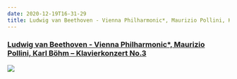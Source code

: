 ```yaml
---
date: 2020-12-19T16-31-29
title: Ludwig van Beethoven - Vienna Philharmonic*, Maurizio Pollini, Karl Böhm – Klavierkonzert No.3
---
```

### [Ludwig van Beethoven - Vienna Philharmonic*, Maurizio Pollini, Karl Böhm – Klavierkonzert No.3](https://www.discogs.com/release/9350033)

![](https://img.discogs.com/denxWGiy584bj-1oZ04U8AokHkk=/fit-in/600x600/filters:strip_icc():format(jpeg):mode_rgb():quality(90)/discogs-images/R-9350033-1479056563-7816.jpeg.jpg)

